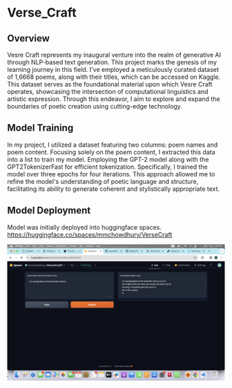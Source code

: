 # Verse_Craft


## Overview 
Vesre Craft represents my inaugural venture into the realm of generative AI through NLP-based text generation. This project marks the genesis of my learning journey in this field. I've employed a meticulously curated dataset of 1,6668 poems, along with their titles, which can be accessed on Kaggle. This dataset serves as the foundational material upon which Vesre Craft operates, showcasing the intersection of computational linguistics and artistic expression. Through this endeavor, I aim to explore and expand the boundaries of poetic creation using cutting-edge technology.


## Model Training
In my project, I utilized a dataset featuring two columns: poem names and poem content. Focusing solely on the poem content, I extracted this data into a list to train my model. Employing the GPT-2 model along with the GPT2TokenizerFast for efficient tokenization. Specifically, I trained the model over three epochs for four iterations. This approach allowed me to refine the model's understanding of poetic language and structure, facilitating its ability to generate coherent and stylistically appropriate text.


## Model Deployment

Model was initially deployed into huggingface spaces.
https://huggingface.co/spaces/mmchowdhury/VerseCraft


![alt text](image.png)


